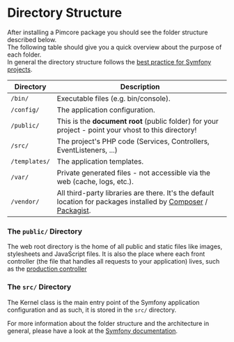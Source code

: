 # Directory Structure

After installing a Pimcore package you should see the folder structure described below.  
The following table should give you a quick overview about the purpose of each folder.  
In general the directory structure follows the [best practice for Symfony projects](https://github.com/symfony/symfony-demo). 

| Directory                                            | Description                               |
|------------------------------------------------------|-------------------------------------------|
| `/bin/`      | Executable files (e.g. bin/console).                                               |
| `/config/`   | The application configuration.                                                     |
| `/public/`   | This is the **document root** (public folder) for your project - point your vhost to this directory!  |
| `/src/`      | The project's PHP code (Services, Controllers, EventListeners, ...)                |
| `/templates/`| The application templates.                                                     |
| `/var/`      | Private generated files - not accessible via the web (cache, logs, etc.).          |
| `/vendor/`   | All third-party libraries are there. It's the default location for packages installed by [Composer](https://getcomposer.org/) / [Packagist](https://packagist.org/). |

  
### The `public/` Directory

The web root directory is the home of all public and static files like images, stylesheets and 
JavaScript files. It is also the place where each front controller (the file that handles all requests 
to your application) lives, such as the [production controller](https://github.com/pimcore/skeleton/blob/10.2/public/index.php)


### The `src/` Directory
The Kernel class is the main entry point of the Symfony application configuration and as such, 
it is stored in the `src/` directory.
  
  
For more information about the folder structure and the architecture in general, please have a look at the 
[Symfony documentation](https://symfony.com/doc/5.2/best_practices.html#use-the-default-directory-structure). 
